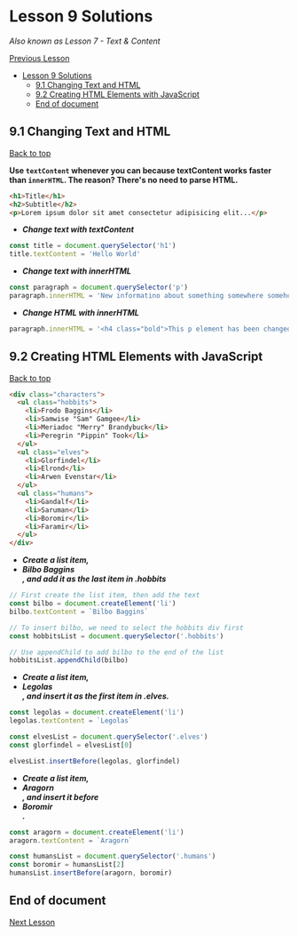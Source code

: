 # Lesson 9 Solutions
_Also known as Lesson 7 - Text & Content_

[Previous Lesson](../lesson8/solutions.md)

<!-- TOC -->

- [Lesson 9 Solutions](#lesson-9-solutions)
    - [9.1 Changing Text and HTML](#91-changing-text-and-html)
    - [9.2 Creating HTML Elements with JavaScript](#92-creating-html-elements-with-javascript)
    - [End of document](#end-of-document)

<!-- /TOC -->
<!-- Solutions below only -->

## 9.1 Changing Text and HTML

[Back to top](#lesson-9-solutions)
 
**Use `textContent` whenever you can because textContent works faster than `innerHTML`. The reason? There's no need to parse HTML.**

```html
<h1>Title</h1>
<h2>Subtitle</h2>
<p>Lorem ipsum dolor sit amet consectetur adipisicing elit...</p>
```

* ***Change text with textContent***

```js
const title = document.querySelector('h1')
title.textContent = 'Hello World'
```

* ***Change text with innerHTML***

```js
const paragraph = document.querySelector('p')
paragraph.innerHTML = 'New informatino about something somewhere somehow'
```

* ***Change HTML with innerHTML***

```js
paragraph.innerHTML = '<h4 class="bold">This p element has been changed to an h4 element and assigned the attributes of the bold class"</h4>'
```

## 9.2 Creating HTML Elements with JavaScript

[Back to top](#lesson-9-solutions)

```html
<div class="characters">
  <ul class="hobbits">
    <li>Frodo Baggins</li>
    <li>Samwise "Sam" Gamgee</li>
    <li>Meriadoc "Merry" Brandybuck</li>
    <li>Peregrin "Pippin" Took</li>
  </ul>
  <ul class="elves">
    <li>Glorfindel</li>
    <li>Elrond</li>
    <li>Arwen Evenstar</li>
  </ul>
  <ul class="humans">
    <li>Gandalf</li>
    <li>Saruman</li>
    <li>Boromir</li>
    <li>Faramir</li>
  </ul>
</div>
```

* ***Create a list item, <li>Bilbo Baggins</li>, and add it as the last item in .hobbits***

```js
// First create the list item, then add the text
const bilbo = document.createElement('li')
bilbo.textContent = `Bilbo Baggins`

// To insert bilbo, we need to select the hobbits div first
const hobbitsList = document.querySelector('.hobbits')

// Use appendChild to add bilbo to the end of the list
hobbitsList.appendChild(bilbo)
```


* ***Create a list item, <li>Legolas</li>, and insert it as the first item in .elves.***

```js
const legolas = document.createElement('li')
legolas.textContent = `Legolas`

const elvesList = document.querySelector('.elves')
const glorfindel = elvesList[0]

elvesList.insertBefore(legolas, glorfindel)
```


* ***Create a list item, <li>Aragorn</li>, and insert it before <li>Boromir</li>.***

```js
const aragorn = document.createElement('li')
aragorn.textContent = `Aragorn`

const humansList = document.querySelector('.humans')
const boromir = humansList[2]
humansList.insertBefore(aragorn, boromir)
```

<!-- Solutions above only -->

## End of document

[Next Lesson]()
